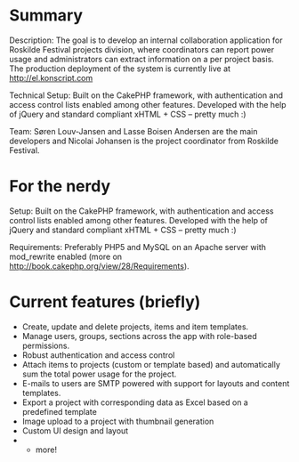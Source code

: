 Summary
========

Description:
The goal is to develop an internal collaboration application for Roskilde Festival projects division, where coordinators can report power usage and administrators can extract information on a per project basis.
The production deployment of the system is currently live at http://el.konscript.com

Technical Setup:
Built on the CakePHP framework, with authentication and access control lists enabled among other features. Developed with the help of jQuery and standard compliant xHTML + CSS – pretty much :)

Team:
Søren Louv-Jansen and Lasse Boisen Andersen are the main developers and Nicolai Johansen is the project coordinator from Roskilde Festival.

For the nerdy
========

Setup:
Built on the CakePHP framework, with authentication and access control lists enabled among other features. Developed with the help of jQuery and standard compliant xHTML + CSS – pretty much :)

Requirements:
Preferably PHP5 and MySQL on an Apache server with mod_rewrite enabled (more on http://book.cakephp.org/view/28/Requirements).

Current features (briefly)
========

* Create, update and delete projects, items and item templates.
* Manage users, groups, sections across the app with role-based permissions.
* Robust authentication and access control
* Attach items to projects (custom or template based) and automatically sum the total power usage for the project.
* E-mails to users are SMTP powered with support for layouts and content templates.
* Export a project with corresponding data as Excel based on a predefined template
* Image upload to a project with thumbnail generation
* Custom UI design and layout
* + more!